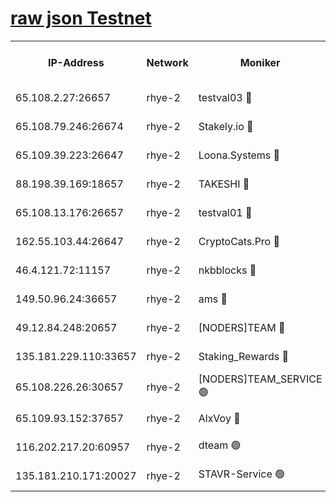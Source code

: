 
[raw json Testnet](https://rpc-check.quickt.stavr.tech/quickt/rpc-quickt-result.json)
=


<table><tr><th>IP-Address</th><th>Network</th><th>Moniker</th><th>Latest Block Height</th><th>Earliest Block Height</th><th>Catching Up</th><th>Tx Index</th><th>Voting Power</th><th>Scan Time</th></tr><tr><td>65.108.2.27:26657</td><td>rhye-2</td><td>testval03 🔴</td><td>1329826</td><td>1</td><td>False</td><td>on</td><td>11002050</td><td>2024-03-19T23:12:51.174346527UTC</td></tr><tr><td>65.108.79.246:26674</td><td>rhye-2</td><td>Stakely.io 🔴</td><td>1329826</td><td>1</td><td>False</td><td>on</td><td>10010</td><td>2024-03-19T23:12:51.512536254UTC</td></tr><tr><td>65.109.39.223:26647</td><td>rhye-2</td><td>Loona.Systems 🔴</td><td>1329827</td><td>1</td><td>False</td><td>off</td><td>86949</td><td>2024-03-19T23:12:56.525811773UTC</td></tr><tr><td>88.198.39.169:18657</td><td>rhye-2</td><td>TAKESHI 🔴</td><td>1329827</td><td>1</td><td>False</td><td>off</td><td>40542</td><td>2024-03-19T23:12:57.058175402UTC</td></tr><tr><td>65.108.13.176:26657</td><td>rhye-2</td><td>testval01 🔴</td><td>1329827</td><td>1</td><td>False</td><td>on</td><td>13082010</td><td>2024-03-19T23:12:57.757767178UTC</td></tr><tr><td>162.55.103.44:26647</td><td>rhye-2</td><td>CryptoCats.Pro 🔴</td><td>1329833</td><td>1</td><td>False</td><td>off</td><td>9999</td><td>2024-03-19T23:13:29.547164128UTC</td></tr><tr><td>46.4.121.72:11157</td><td>rhye-2</td><td>nkbblocks 🔴</td><td>1329825</td><td>70101</td><td>False</td><td>off</td><td>81084</td><td>2024-03-19T23:12:44.315431086UTC</td></tr><tr><td>149.50.96.24:36657</td><td>rhye-2</td><td>ams 🔴</td><td>1329830</td><td>133501</td><td>False</td><td>on</td><td>10732</td><td>2024-03-19T23:13:12.974288428UTC</td></tr><tr><td>49.12.84.248:20657</td><td>rhye-2</td><td>[NODERS]TEAM 🔴</td><td>1329830</td><td>146001</td><td>False</td><td>on</td><td>59690</td><td>2024-03-19T23:13:10.611358926UTC</td></tr><tr><td>135.181.229.110:33657</td><td>rhye-2</td><td>Staking_Rewards 🔴</td><td>1329827</td><td>149101</td><td>False</td><td>on</td><td>9900</td><td>2024-03-19T23:12:56.835402586UTC</td></tr><tr><td>65.108.226.26:30657</td><td>rhye-2</td><td>[NODERS]TEAM_SERVICE 🟢</td><td>1329827</td><td>241501</td><td>False</td><td>on</td><td>0</td><td>2024-03-19T23:12:57.417126075UTC</td></tr><tr><td>65.109.93.152:37657</td><td>rhye-2</td><td>AlxVoy 🔴</td><td>1329825</td><td>315173</td><td>False</td><td>on</td><td>150351</td><td>2024-03-19T23:12:48.796271524UTC</td></tr><tr><td>116.202.217.20:60957</td><td>rhye-2</td><td>dteam 🟢</td><td>1329826</td><td>421794</td><td>False</td><td>on</td><td>0</td><td>2024-03-19T23:12:54.171194468UTC</td></tr><tr><td>135.181.210.171:20027</td><td>rhye-2</td><td>STAVR-Service 🟢</td><td>1329828</td><td>1326001</td><td>False</td><td>on</td><td>0</td><td>2024-03-19T23:13:08.342797292UTC</td></tr></table>